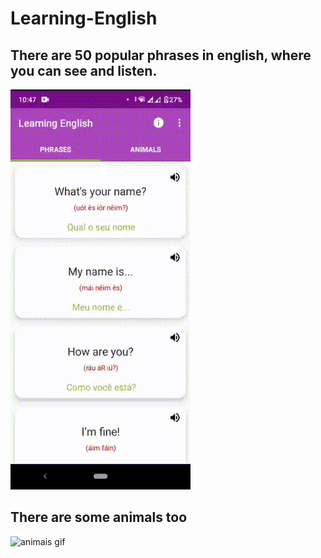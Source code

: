 # Learning-English

## There are 50 popular phrases in english, where you can see and listen.

![frases gif](https://github.com/GabrielJOliveira95/Learning-English/blob/master/frases.gif)

## There are some animals too

![animais gif](https://github.com/GabrielJOliveira95/Learning-English/blob/master/animais.gif)
